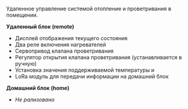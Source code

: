 Удаленное управление системой отопление и проветривания в помещении.

**Удаленный блок (remote)**
* Дисплей отображения текущего состояния
* Два реле включения нагревателей
* Сервопривод клапана проветривания
* Регулятор открытия клапана проветривания (устанавливается в ручную)
* Установка значения поддерживаемой температуры и 
* LoRa модуль для передачи информации на домашний блок
 
**Домашний блок (home)**
* _Не рализовано_
